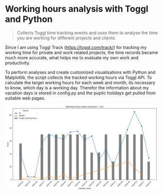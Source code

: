 # Working hours analysis with Toggl and Python

> Collects Toggl time tracking events and uses them to analyse the time you are working for different projects and clients

Since I am using Toggl Track (https://toggl.com/track/) for tracking my working time for private and work related projects, the time records became much more accurate, what
helps me to evaluate my own work and productivity.

To perform analyses and create customized visualisations with Python and Matplotlib, the script collects the tracked working hours via Toggl API. To calculate the target working hours for each week and month, its necessary to know, which day is a working day. Therefor the information about my vacation days is stored in config.py and the puplic holidays get pulled from suitable web pages.

<img src="./img/matplotlib.PNG" width="1000">